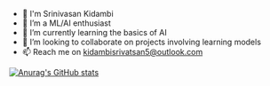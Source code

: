 - 👋 I'm Srinivasan Kidambi
- 👀 I’m a ML/AI enthusiast
- 🌱 I’m currently learning the basics of AI  
- 💞️ I’m looking to collaborate on projects involving learning models 
- 📫 Reach me on kidambisrivatsan5@outlook.com

[![Anurag's GitHub stats](https://github-readme-stats.vercel.app/api?username=Srinivas-512)](https://github.com/anuraghazra/github-readme-stats)
